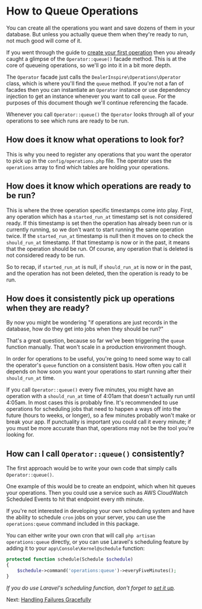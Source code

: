 # How to Queue Operations

You can create all the operations you want and save dozens of them in your database. But unless you actually queue them when they're ready to run, not much good will come of it.

If you went through the guide to [create your first operation](/docs/first-operation.md) then you already caught a glimpse of the `Operator::queue()` facade method. This is at the core of queueing operations, so we'll go into it in a bit more depth.

The `Operator` facade just calls the `DealerInspire\Operations\Operator` class, which is where you'll find the `queue` method. If you're not a fan of facades then you can instantiate an `Operator` instance or use dependency injection to get an instance whenever you want to call `queue`. For the purposes of this document though we'll continue referencing the facade.

Whenever you call `Operator::queue()` the `Operator` looks through all of your operations to see which runs are ready to be run.

## How does it know what operations to look for?

This is why you need to register any operations that you want the operator to pick up in the `config/operations.php` file. The operator uses the `operations` array to find which tables are holding your operations.

## How does it know which operations are ready to be run?

This is where the three operation specific timestamps come into play. First, any operation which has a `started_run_at` timestamp set is not considered ready. If this timestamp is set then the operation has already been run or is currently running, so we don't want to start running the same operation twice. If the `started_run_at` timestamp is null then it moves on to check the `should_run_at` timestamp. If that timestamp is now or in the past, it means that the operation should be run. Of course, any operation that is deleted is not considered ready to be run.

So to recap, if `started_run_at` is null, if `should_run_at` is now or in the past, and the operation has not been deleted, then the operation is ready to be run.

## How does it consistently pick up operations when they are ready?

By now you might be wondering "if operations are just records in the database, how do they get into jobs when they should be run?"

That's a great question, because so far we've been triggering the `queue` function manually. That won't scale in a production environment though.

In order for operations to be useful, you're going to need some way to call the operator's `queue` function on a consistent basis. How often you call it depends on how soon you want your operations to start running after their `should_run_at` time.

If you call `Operator::queue()` every five minutes, you might have an operation with a `should_run_at` time of 4:01am that doesn't actually run until 4:05am. In most cases this is probably fine. It's recommended to use operations for scheduling jobs that need to happen a ways off into the future (hours to weeks, or longer), so a few minutes probably won't make or break your app. If punctuality is important you could call it every minute; if you must be more accurate than that, operations may not be the tool you're looking for.

## How can I call `Operator::queue()` consistently?

The first approach would be to write your own code that simply calls `Operator::queue()`.

One example of this would be to create an endpoint, which when hit queues your operations. Then you could use a service such as AWS CloudWatch Scheduled Events to hit that endpoint every nth minute.

If you're not interested in developing your own scheduling system and have the ability to schedule `cron` jobs on your server, you can use the `operations:queue` command included in this package.

You can either write your own cron that will call `php artisan operations:queue` directly, or you can use Laravel's scheduling feature by adding it to your `app\Console\Kernel@schedule` function:

```php
protected function schedule(Schedule $schedule)
{
    $schedule->command('operations:queue')->everyFiveMinutes();
}
```

_If you do use Laravel's scheduling function, don't forget to [set it up](https://laravel.com/docs/5.8/scheduling#introduction)._

Next: [Handling Failures Gracefully](/docs/failing.md)
